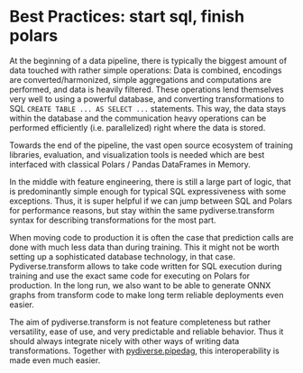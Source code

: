 # Best Practices: start sql, finish polars

At the beginning of a data pipeline, there is typically the biggest amount of data touched with rather simple
operations: Data is combined, encodings are converted/harmonized, simple aggregations and computations are performed,
and data is heavily filtered. These operations lend themselves very well to using a powerful database, and converting
transformations to SQL `CREATE TABLE ... AS SELECT ...` statements. This way, the data stays within the database and
the communication heavy operations can be performed efficiently (i.e. parallelized) right where the data is stored.

Towards the end of the pipeline, the vast open source ecosystem of training libraries, evaluation, and
visualization tools is needed which are best interfaced with classical Polars / Pandas DataFrames in Memory.

In the middle with feature engineering, there is still a large part of logic, that is predominantly simple enough for
typical SQL expressiveness with some exceptions. Thus, it is super helpful if we can jump between SQL and Polars for
performance reasons, but stay within the same pydiverse.transform syntax for describing transformations for the most
part.

When moving code to production it is often the case that prediction calls are done with much less data than during
training. This it might not be worth setting up a sophisticated database technology, in that case. Pydiverse.transform
allows to take code written for SQL execution during training and use the exact same code for executing on Polars for
production. In the long run, we also want to be able to generate ONNX graphs from transform code to make long term
reliable deployments even easier.

The aim of pydiverse.transform is not feature completeness but rather versatility, ease of use, and very predictable
and reliable behavior. Thus it should always integrate nicely with other ways of writing data transformations. Together
with [pydiverse.pipedag](https://pydiversepipedag.readthedocs.io/en/latest/), this interoperability is made even much
easier.
